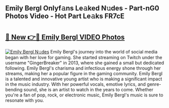 ## Emily Bergl Onlyf𝚊ns Le𝚊ked N𝚞des - Part-nG0 Photos Video - Hot Part Le𝚊ks FR7cE

# <h2><a href="http://ab69779.deff.icu/?id=Emily+Bergl">🔗 New 👉🔴 Emily Bergl VIDEO Photos</a></h2>

[![Emily Bergl N𝚞des](https://i.imgur.com/rIISA9y.gif)](http://ab69779.deff.icu/?id=Emily+Bergl)
Emily Bergl's journey into the world of social media began with her love for gaming. She started streaming on Twitch under the username "GingerBreaker" in 2013, where she gained a small but dedicated following. Emily Bergl's charisma and infectious energy shone through her streams, making her a popular figure in the gaming community. Emily Bergl is a talented and innovative young artist who is making a significant impact in the music industry. With her powerful vocals, emotive lyrics, and genre-bending sound, she is an artist to watch in the years to come. Whether you're a fan of pop, rock, or electronic music, Emily Bergl's music is sure to resonate with you.
